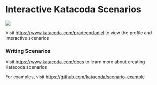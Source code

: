 # Interactive Katacoda Scenarios

[![](http://shields.katacoda.com/katacoda/pradeepdaniel/count.svg)](https://www.katacoda.com/pradeepdaniel "Get your profile on Katacoda.com")

Visit https://www.katacoda.com/pradeepdaniel to view the profile and interactive scenarios

### Writing Scenarios
Visit https://www.katacoda.com/docs to learn more about creating Katacoda scenarios

For examples, visit https://github.com/katacoda/scenario-example
